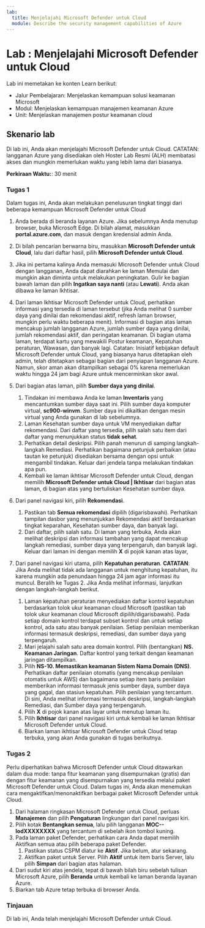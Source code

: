 ```yaml
---
lab:
  title: Menjelajahi Microsoft Defender untuk Cloud
  module: Describe the security management capabilities of Azure
---
```


# Lab : Menjelajahi Microsoft Defender untuk Cloud

Lab ini memetakan ke konten Learn berikut:

- Jalur Pembelajaran: Menjelaskan kemampuan solusi keamanan Microsoft
- Modul: Menjelaskan kemampuan manajemen keamanan Azure
- Unit: Menjelaskan manajemen postur keamanan cloud

## Skenario lab

Di lab ini, Anda akan menjelajahi Microsoft Defender untuk Cloud.  CATATAN: langganan Azure yang disediakan oleh Hoster Lab Resmi (ALH) membatasi akses dan mungkin memerlukan waktu yang lebih lama dari biasanya.

**Perkiraan Waktu:**: 30 menit

### Tugas 1

Dalam tugas ini, Anda akan melakukan penelusuran tingkat tinggi dari beberapa kemampuan Microsoft Defender untuk Cloud

1. Anda berada di beranda layanan Azure.  Jika sebelumnya Anda menutup browser, buka Microsoft Edge. Di bilah alamat, masukkan **portal.azure.com**, dan masuk dengan kredensial admin Anda.

1. Di bilah pencarian berwarna biru, masukkan **Microsoft Defender untuk Cloud**, lalu dari daftar hasil, pilih **Microsoft Defender untuk Cloud**.

1. Jika ini pertama kalinya Anda memasuki Microsoft Defender untuk Cloud dengan langganan, Anda dapat diarahkan ke laman Memulai dan mungkin akan diminta untuk melakukan peningkatan.  Gulir ke bagian bawah laman dan pilih **Ingatkan saya nanti** (atau **Lewati**).  Anda akan dibawa ke laman Ikhtisar.

1. Dari laman Ikhtisar Microsoft Defender untuk Cloud, perhatikan informasi yang tersedia di laman tersebut (jika Anda melihat 0 sumber daya yang dinilai dan rekomendasi aktif, refresh laman browser, mungkin perlu waktu beberapa menit).  Informasi di bagian atas laman mencakup jumlah langganan Azure, jumlah sumber daya yang dinilai, jumlah rekomendasi aktif, dan peringatan keamanan.  Di bagian utama laman, terdapat kartu yang mewakili Postur keamanan, Kepatuhan peraturan, Wawasan, dan banyak lagi.  Catatan: Inisiatif kebijakan default Microsoft Defender untuk Cloud, yang biasanya harus ditetapkan oleh admin, telah ditetapkan sebagai bagian dari penyiapan langganan Azure. Namun, skor aman akan ditampilkan sebagai 0% karena memerlukan waktu hingga 24 jam bagi Azure untuk mencerminkan skor awal.

1. Dari bagian atas laman, pilih **Sumber daya yang dinilai**. 
    1. Tindakan ini membawa Anda ke laman **Inventaris** yang mencantumkan sumber daya saat ini. Pilih sumber daya komputer virtual, **sc900-winvm**. Sumber daya ini dikaitkan dengan mesin virtual yang Anda gunakan di lab sebelumnya.
    1. Laman Kesehatan sumber daya untuk VM menyediakan daftar rekomendasi.  Dari daftar yang tersedia, pilih salah satu item dari daftar yang menunjukkan status **tidak sehat**.
    1. Perhatikan detail deskripsi.  Pilih panah menurun di samping langkah-langkah Remediasi. Perhatikan bagaimana petunjuk perbaikan (atau tautan ke petunjuk) disediakan bersama dengan opsi untuk mengambil tindakan.  Keluar dari jendela tanpa melakukan tindakan apa pun.
    1. Kembali ke laman ikhtisar Microsoft Defender untuk Cloud, dengan memilih **Microsoft Defender untuk Cloud | Ikhtisar** dari bagian atas laman, di bagian atas yang bertuliskan Kesehatan sumber daya.

1. Dari panel navigasi kiri, pilih **Rekomendasi**.  
    1. Pastikan tab **Semua rekomendasi** dipilih (digarisbawahi).  Perhatikan tampilan dasbor yang menunjukkan Rekomendasi aktif berdasarkan tingkat keparahan, Kesehatan sumber daya, dan banyak lagi.
    1. Dari daftar, pilih salah satu.  Di laman yang terbuka, Anda akan melihat deskripsi dan informasi tambahan yang dapat mencakup langkah remediasi, sumber daya yang terpengaruh, dan banyak lagi. Keluar dari laman ini dengan memilih **X** di pojok kanan atas layar,

1. Dari panel navigasi kiri utama, pilih **Kepatuhan peraturan**.  **CATATAN**: Jika Anda melihat tidak ada langganan untuk menghitung kepatuhan, itu karena mungkin ada penundaan hingga 24 jam agar informasi itu muncul. Beralih ke Tugas 2.  Jika Anda melihat informasi, lanjutkan dengan langkah-langkah berikut.
    1. Laman kepatuhan peraturan menyediakan daftar kontrol kepatuhan berdasarkan tolok ukur keamanan cloud Microsoft (pastikan tab tolok ukur keamanan cloud Microsoft dipilih/digarisbawahi). Pada setiap domain kontrol terdapat subset kontrol dan untuk setiap kontrol, ada satu atau banyak penilaian. Setiap penilaian memberikan informasi termasuk deskripsi, remediasi, dan sumber daya yang terpengaruh.
    1. Mari jelajahi salah satu area domain kontrol. Pilih (bentangkan) **NS. Keamanan Jaringan**. Daftar kontrol yang terkait dengan keamanan jaringan ditampilkan.
    1. Pilih **NS-10. Memastikan keamanan Sistem Nama Domain (DNS)**. Perhatikan daftar penilaian otomatis (yang mencakup penilaian otomatis untuk AWS) dan bagaimana setiap item baris penilaian memberikan informasi termasuk jenis sumber daya, sumber daya yang gagal, dan stasiun kepatuhan. Pilih penilaian yang tercantum.  Di sini, Anda melihat informasi termasuk deskripsi, langkah-langkah Remediasi, dan Sumber daya yang terpengaruh.
    1. Pilih **X** di pojok kanan atas layar untuk menutup laman itu.
    1. Pilih **Ikhtisar** dari panel navigasi kiri untuk kembali ke laman Ikhtisar Microsoft Defender untuk Cloud.
    1. Biarkan laman ikhtisar Microsoft Defender untuk Cloud tetap terbuka, yang akan Anda gunakan di tugas berikutnya.

### Tugas 2

Perlu diperhatikan bahwa Microsoft Defender untuk Cloud ditawarkan dalam dua mode: tanpa fitur keamanan yang disempurnakan (gratis) dan dengan fitur keamanan yang disempurnakan yang tersedia melalui paket Microsoft Defender untuk Cloud. Dalam tugas ini, Anda akan menemukan cara mengaktifkan/menonaktifkan berbagai paket Microsoft Defender untuk Cloud.

1. Dari halaman ringkasan Microsoft Defender untuk Cloud, perluas **Manajemen** dan pilih **Pengaturan** lingkungan dari panel navigasi kiri.
1. Pilih kotak **Bentangkan semua**, lalu pilih langganan **MOC--lodXXXXXXXX** yang tercantum di sebelah ikon tombol kuning.
1. Pada laman paket Defender, perhatikan cara Anda dapat memilih Aktifkan semua atau pilih beberapa paket Defender. 
    1. Pastikan status CSPM diatur ke **Aktif**. Jika belum, atur sekarang.  
    1. Aktifkan paket untuk Server.  Pilih **Aktif** untuk item baris Server, lalu pilih **Simpan** dari bagian atas halaman.
1. Dari sudut kiri atas jendela, tepat di bawah bilah biru sebelah tulisan Microsoft Azure, pilih **Beranda** untuk kembali ke laman beranda layanan Azure.
1. Biarkan tab Azure tetap terbuka di browser Anda.

### Tinjauan

Di lab ini, Anda telah menjelajahi Microsoft Defender untuk Cloud.

